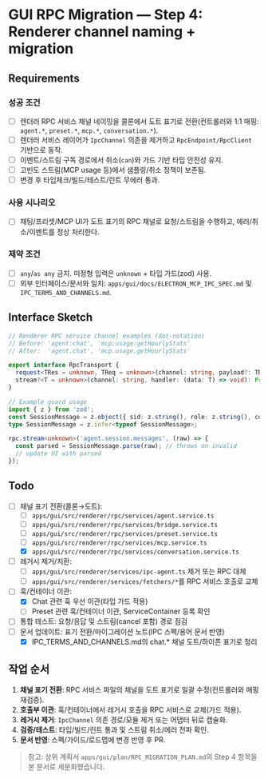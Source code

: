 # GUI RPC Migration — Step 4: Renderer channel naming + migration

## Requirements

### 성공 조건

- [ ] 렌더러 RPC 서비스 채널 네이밍을 콜론에서 도트 표기로 전환(컨트롤러와 1:1 매핑: `agent.*`, `preset.*`, `mcp.*`, `conversation.*`).
- [ ] 렌더러 서비스 레이어가 `IpcChannel` 의존을 제거하고 `RpcEndpoint/RpcClient` 기반으로 동작.
- [ ] 이벤트/스트림 구독 경로에서 취소(`can`)와 가드 기반 타입 안전성 유지.
- [ ] 고빈도 스트림(MCP usage 등)에서 샘플링/취소 정책이 보존됨.
- [ ] 변경 후 타입체크/빌드/테스트/린트 무에러 통과.

### 사용 시나리오

- [ ] 채팅/프리셋/MCP UI가 도트 표기의 RPC 채널로 요청/스트림을 수행하고, 에러/취소/이벤트를 정상 처리한다.

### 제약 조건

- [ ] `any`/`as any` 금지. 미정형 입력은 `unknown` + 타입 가드(zod) 사용.
- [ ] 외부 인터페이스/문서와 일치: `apps/gui/docs/ELECTRON_MCP_IPC_SPEC.md` 및 `IPC_TERMS_AND_CHANNELS.md`.

## Interface Sketch

```ts
// Renderer RPC service channel examples (dot-notation)
// Before: 'agent:chat', 'mcp:usage:getHourlyStats'
// After:  'agent.chat', 'mcp.usage.getHourlyStats'

export interface RpcTransport {
  request<TRes = unknown, TReq = unknown>(channel: string, payload?: TReq): Promise<TRes>;
  stream?<T = unknown>(channel: string, handler: (data: T) => void): Promise<() => void>;
}

// Example guard usage
import { z } from 'zod';
const SessionMessage = z.object({ sid: z.string(), role: z.string(), content: z.string() });
type SessionMessage = z.infer<typeof SessionMessage>;

rpc.stream<unknown>('agent.session.messages', (raw) => {
  const parsed = SessionMessage.parse(raw); // throws on invalid
  // update UI with parsed
});
```

## Todo

- [ ] 채널 표기 전환(콜론→도트):
  - [ ] `apps/gui/src/renderer/rpc/services/agent.service.ts`
  - [ ] `apps/gui/src/renderer/rpc/services/bridge.service.ts`
  - [ ] `apps/gui/src/renderer/rpc/services/preset.service.ts`
  - [ ] `apps/gui/src/renderer/rpc/services/mcp.service.ts`
  - [x] `apps/gui/src/renderer/rpc/services/conversation.service.ts`
- [ ] 레거시 제거/치환:
  - [ ] `apps/gui/src/renderer/services/ipc-agent.ts` 제거 또는 RPC 대체
  - [ ] `apps/gui/src/renderer/services/fetchers/*`를 RPC 서비스 호출로 교체
- [ ] 훅/컨테이너 이관:
  - [x] Chat 관련 훅 우선 이관(타입 가드 적용)
  - [ ] Preset 관련 훅/컨테이너 이관, ServiceContainer 등록 확인
- [ ] 통합 테스트: 요청/응답 및 스트림(cancel 포함) 경로 점검
- [ ] 문서 업데이트: 표기 전환/마이그레이션 노트(IPC 스펙/용어 문서 반영)
  - [x] IPC_TERMS_AND_CHANNELS.md의 chat.\* 채널 도트/하이픈 표기로 정리

## 작업 순서

1. **채널 표기 전환**: RPC 서비스 파일의 채널을 도트 표기로 일괄 수정(컨트롤러와 매핑 재검증).
2. **호출부 이관**: 훅/컨테이너에서 레거시 호출을 RPC 서비스로 교체(가드 적용).
3. **레거시 제거**: `IpcChannel` 의존 경로/모듈 제거 또는 어댑터 뒤로 캡슐화.
4. **검증/테스트**: 타입/빌드/린트 통과 및 스트림 취소/에러 전파 확인.
5. **문서 반영**: 스펙/가이드/로드맵에 변경 반영 후 PR.

> 참고: 상위 계획서 `apps/gui/plan/RPC_MIGRATION_PLAN.md`의 Step 4 항목을 본 문서로 세분화했습니다.
